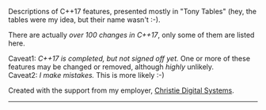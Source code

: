 
Descriptions of C++17 features, presented mostly in "Tony Tables" (hey, the tables were my idea, but their name wasn't :-).

There are actually *over 100 changes in C++17*, only some of them are listed here.

Caveat1: *C++17 is completed, but not signed off yet.* One or more of these features may be changed or removed, although _highly_ unlikely.  
Caveat2: *I make mistakes.*  This is more likely :-)

Created with the support from my employer, [Christie Digital Systems](https://www.christiedigital.com/en-us/business/solutions/projection-mapping).

---

